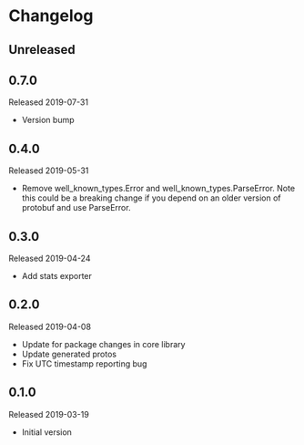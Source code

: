 # Changelog

## Unreleased

## 0.7.0
Released 2019-07-31

- Version bump

## 0.4.0
Released 2019-05-31

- Remove well_known_types.Error and well_known_types.ParseError.
Note this could be a breaking change if you depend on an older 
version of protobuf and use ParseError.

## 0.3.0
Released 2019-04-24

- Add stats exporter

## 0.2.0
Released 2019-04-08

- Update for package changes in core library
- Update generated protos
- Fix UTC timestamp reporting bug

## 0.1.0
Released 2019-03-19

- Initial version

